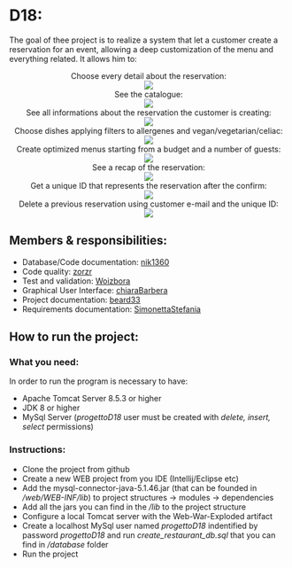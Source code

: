 # D18:
The goal of thee project is to realize a system that let a customer create a reservation for an event, allowing a deep customization of the menu and everything related. It allows him to:
<div align="center">
    <figcaption align"left">Choose every detail about the reservation:</figcaption>
    <img  src="https://image.ibb.co/npQj1y/home.png"> <br>
   <figcaption align"left">See the catalogue:</figcaption>
    <img src="http://i63.tinypic.com/wwku2v.png"><br>
    <figcaption>See all informations about the reservation the customer is creating:</figcaption>
    <img src="http://i63.tinypic.com/21aw8qe.png"><br>
    <figcaption>Choose dishes applying filters to allergenes and vegan/vegetarian/celiac:</figcaption>
    <img  src="http://i68.tinypic.com/sl5zd5.png"> <br>
    <figcaption>Create optimized menus starting from a budget and a number of guests:</figcaption>
    <img src="http://i63.tinypic.com/2qmjg1u.png"><br>
    <figcaption>See a recap of the reservation:</figcaption>
    <img src="http://i65.tinypic.com/97t9xs.png"><br>
    <figcaption>Get a unique ID that represents the reservation after the confirm:</figcaption>
    <img src="http://i68.tinypic.com/nnmadl.png"><br>
    <figcaption>Delete a previous reservation using customer e-mail and the unique ID:</figcaption>
    <img src="http://i65.tinypic.com/1zmgf40.png"><br>
</div>

## Members & responsibilities:
- Database/Code documentation: [nik1360](https://github.com/nik1360)
- Code quality: [zorzr](https://github.com/zorzr)
- Test and validation: [Woizbora](https://github.com/Woizbora)
- Graphical User Interface:  [chiaraBarbera](https://github.com/chiaraBarbera)
- Project documentation: [beard33](https://github.com/beard33)
- Requirements documentation: [SimonettaStefania](https://github.com/SimonettaStefania)

## How to run the project:

### What you need:
In order to run the program is necessary to have:
* Apache Tomcat Server 8.5.3 or higher
* JDK 8 or higher
* MySql Server (*progettoD18* user must be created with *delete, insert, select* permissions)

### Instructions:
* Clone the project from github
* Create a new WEB project from you IDE (Intellij/Eclipse etc)
* Add the mysql-connector-java-5.1.46.jar (that can be founded in */web/WEB-INF/lib*) to project structures -> modules -> dependencies
* Add all the jars you can find in the */lib* to the project structure
* Configure a local Tomcat server with the Web-War-Exploded artifact
* Create a localhost MySql user named *progettoD18* indentified by password *progettoD18* and run *create_restaurant_db.sql* that you can find in */database* folder
* Run the project 

